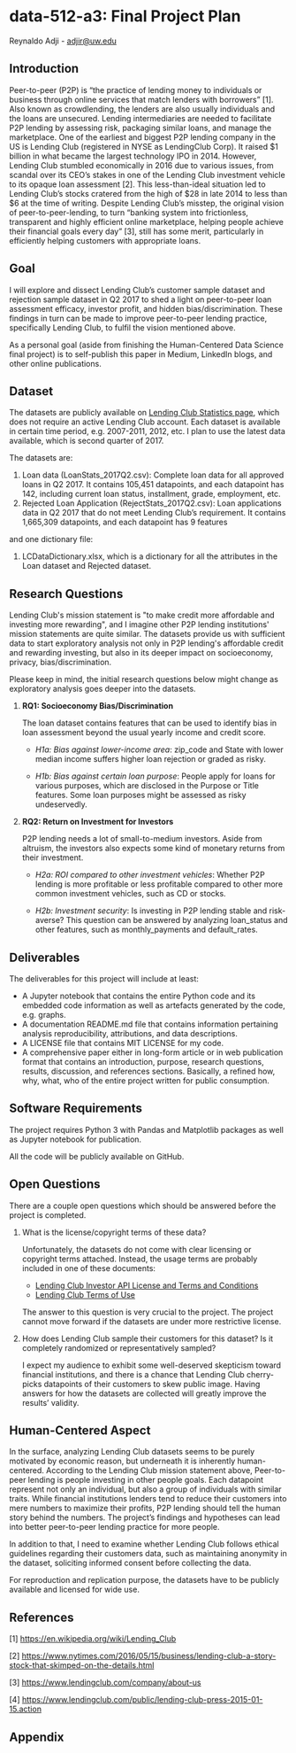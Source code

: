 # data-512-a3: Final Project Plan
Reynaldo Adji - adjir@uw.edu


## Introduction
Peer-to-peer (P2P) is “the practice of lending money to individuals or business through online services that match lenders with borrowers” [1]. Also known as crowdlending, the lenders are also usually individuals and the loans are unsecured. Lending intermediaries are needed to facilitate P2P lending by assessing risk, packaging similar loans, and manage the marketplace.
One of the earliest and biggest P2P lending company in the US is Lending Club (registered in NYSE as LendingClub Corp). It raised $1 billion in what became the largest technology IPO in 2014. However, Lending Club stumbled economically in 2016 due to various issues, from scandal over its CEO’s stakes in one of the Lending Club investment vehicle to its opaque loan assessment [2]. This less-than-ideal situation led to Lending Club’s stocks cratered from the high of $28 in late 2014 to less than $6 at the time of writing. 
Despite Lending Club’s misstep, the original vision of peer-to-peer-lending, to turn “banking system into frictionless, transparent and highly efficient online marketplace, helping people achieve their financial goals every day” [3], still has some merit, particularly in efficiently helping customers with appropriate loans. 


## Goal
I will explore and dissect Lending Club’s customer sample dataset and rejection sample dataset in Q2 2017 to shed a light on peer-to-peer loan assessment efficacy, investor profit, and hidden bias/discrimination. These findings in turn can be made to improve peer-to-peer lending practice, specifically Lending Club, to fulfil the vision mentioned above.

As a personal goal (aside from finishing the Human-Centered Data Science final project) is to self-publish this paper in Medium, LinkedIn blogs, and other online publications.    


## Dataset
The datasets are publicly available on [Lending Club Statistics page](https://www.lendingclub.com/info/download-data.action), which does not require an active Lending Club account. Each dataset is available in certain time period, e.g. 2007-2011, 2012, etc. I plan to use the latest data available, which is second quarter of 2017.

The datasets are:
1.	Loan data (LoanStats_2017Q2.csv): Complete loan data for all approved loans in Q2 2017. It contains 105,451 datapoints, and each datapoint has 142, including current loan status, installment, grade, employment, etc.
2.	Rejected Loan Application (RejectStats_2017Q2.csv): Loan applications data in Q2 2017 that do not meet Lending Club’s requirement. It contains 1,665,309 datapoints, and each datapoint has 9 features 

and one dictionary file:
1.	LCDataDictionary.xlsx, which is a dictionary for all the attributes in the Loan dataset and Rejected dataset.



## Research Questions
Lending Club's mission statement is "to make credit more affordable and investing more rewarding", and I imagine other P2P lending institutions' mission statements are quite similar. The datasets provide us with sufficient data to start exploratory analysis not only in P2P lending's affordable credit and rewarding investing, but also in its deeper impact on socioeconomy, privacy, bias/discrimination.

Please keep in mind, the initial research questions below might change as exploratory analysis goes deeper into the datasets. 
1.	**RQ1: Socioeconomy Bias/Discrimination**

    The loan dataset contains features that can be used to identify bias in loan assessment beyond the usual yearly income and credit score.

    * *H1a: Bias against lower-income area*: zip_code and State with lower median income suffers higher loan rejection or graded as risky.

    * *H1b: Bias against certain loan purpose*: People apply for loans for various purposes, which are disclosed in the Purpose or Title features. Some loan purposes might be assessed as risky undeservedly. 


2.	**RQ2: Return on Investment for Investors** 
    
    P2P lending needs a lot of small-to-medium investors. Aside from altruism, the investors also expects some kind of monetary returns from their investment.

    * *H2a: ROI compared to other investment vehicles*: Whether P2P lending is more profitable or less profitable compared to other more common investment vehicles, such as CD or stocks. 
    
    * *H2b: Investment security*: Is investing in P2P lending stable and risk-averse? This question can be answered by analyzing loan_status and other features, such as monthly_payments and default_rates.


## Deliverables
The deliverables for this project will include at least:
* A Jupyter notebook that contains the entire Python code and its embedded code information as well as artefacts generated by the code, e.g. graphs.
* A documentation README.md file that contains information pertaining analysis reproducibility, attributions, and data descriptions.
* A LICENSE file that contains MIT LICENSE for my code.
* A comprehensive paper either in long-form article or in web publication format that contains an introduction, purpose, research questions, results, discussion, and references sections. Basically, a refined how, why, what, who of the entire project written for public consumption.


## Software Requirements
The project requires Python 3 with Pandas and Matplotlib packages as well as Jupyter notebook for publication.

All the code will be publicly available on GitHub.



## Open Questions
There are a couple open questions which should be answered before the project is completed.
1.	What is the license/copyright terms of these data?

    Unfortunately, the datasets do not come with clear licensing or copyright terms attached. Instead, the usage terms are probably included in one of these documents: 
    * [Lending Club Investor API License and Terms and Conditions](https://www.lendingclub.com/info/investor-api-agreement.action)
    * [Lending Club Terms of Use](https://www.lendingclub.com/legal/terms-of-use)

    The answer to this question is very crucial to the project. The project cannot move forward if the datasets are under more restrictive license.

2.	How does Lending Club sample their customers for this dataset? Is it completely randomized or representatively sampled?

    I expect my audience to exhibit some well-deserved skepticism toward financial institutions, and there is a chance that Lending Club cherry-picks datapoints of their customers to skew public image. Having answers for how the datasets are collected will greatly improve the results’ validity.  


## Human-Centered Aspect
In the surface, analyzing Lending Club datasets seems to be purely motivated by economic reason, but underneath it is inherently human-centered. According to the Lending Club mission statement above, Peer-to-peer lending is people investing in other people goals. Each datapoint represent not only an individual, but also a group of individuals with similar traits. While financial institutions lenders tend to reduce their customers into mere numbers to maximize their profits, P2P lending should tell the human story behind the numbers. The project’s findings and hypotheses can lead into better peer-to-peer lending practice for more people.

In addition to that, I need to examine whether Lending Club follows ethical guidelines regarding their customers data, such as maintaining anonymity in the dataset, soliciting informed consent before collecting the data. 

For reproduction and replication purpose, the datasets have to be publicly available and licensed for wide use.


## References
[1] https://en.wikipedia.org/wiki/Lending_Club

[2] https://www.nytimes.com/2016/05/15/business/lending-club-a-story-stock-that-skimped-on-the-details.html 

[3] https://www.lendingclub.com/company/about-us

[4] https://www.lendingclub.com/public/lending-club-press-2015-01-15.action


## Appendix
